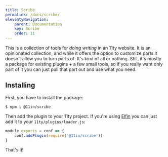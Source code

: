 ```yaml
---
title: Scribe
permalink: /docs/scribe/
eleventyNavigation:
    parent: Documentation
    key: Scribe
    order: 11
---
```

This is a collection of tools for _doing writing_ in an 11ty website. It is an opinionated collection, and while it
offers the option to customize parts it doesn't allow you to turn parts of:
It's kind of all or nothing. Still, it's mostly a package for existing plugins + a few small tools, so if you really
want only part of it you can just pull that part out and use what you need.

## Installing

First, you have to install the package:

```shell
$ npm i @11in/scribe
```

Then add the plugin to your 11ty project.
If you're using [Elfin](https://github.com/11in/elfin) you can just add it to your `11ty/plugins/loader.js`:

```js
module.exports = conf => {
    conf.addPlugin(require('@11in/scribe'))
}
```

That's it!
